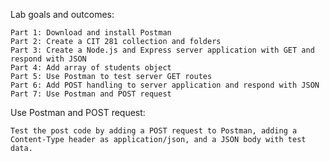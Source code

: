 Lab goals and outcomes:

    Part 1: Download and install Postman
    Part 2: Create a CIT 281 collection and folders
    Part 3: Create a Node.js and Express server application with GET and respond with JSON
    Part 4: Add array of students object
    Part 5: Use Postman to test server GET routes
    Part 6: Add POST handling to server application and respond with JSON
    Part 7: Use Postman and POST request
    
Use Postman and POST request:

    Test the post code by adding a POST request to Postman, adding a Content-Type header as application/json, and a JSON body with test data.
